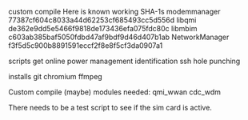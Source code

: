 custom compile
  Here is known working SHA-1s 
  modemmanager    77387cf604c8033a44d62253cf685493cc5d556d
  libqmi          de362e9dd5e5466f9818de173436efa075fdc80c
  libmbim         c603ab385baf5050fdbd47af9bdf9d46d407b1ab
  NetworkManager  f3f5d5c900b8891591eccf2f8e8f5cf3da0907a1

scripts
  get online
  power management
  identification
  ssh hole punching

installs
  git
  chromium
  ffmpeg

Custom compile (maybe)
  modules needed:
  qmi_wwan
  cdc_wdm

There needs to be a test script to see if the sim card is active.
